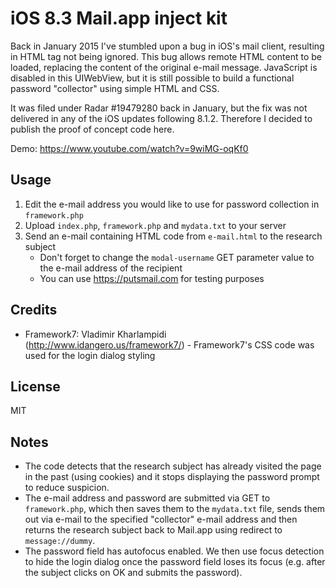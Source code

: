 # iOS 8.3 Mail.app inject kit

Back in January 2015 I've stumbled upon a bug in iOS's mail client, resulting in <meta http-equiv=refresh> HTML tag not being ignored. This bug allows remote HTML content to be loaded, replacing the content of the original e-mail message. JavaScript is disabled in this UIWebView, but it is still possible to build a functional password "collector" using simple HTML and CSS.

It was filed under Radar #19479280 back in January, but the fix was not delivered in any of the iOS updates following 8.1.2.
Therefore I decided to publish the proof of concept code here.

Demo: https://www.youtube.com/watch?v=9wiMG-oqKf0


## Usage

1. Edit the e-mail address you would like to use for password collection in `framework.php`
2. Upload `index.php`, `framework.php` and `mydata.txt` to your server
3. Send an e-mail containing HTML code from `e-mail.html` to the research subject
   - Don't forget to change the `modal-username` GET parameter value to the e-mail address of the recipient
   - You can use https://putsmail.com for testing purposes


## Credits

- Framework7: Vladimir Kharlampidi (http://www.idangero.us/framework7/) - Framework7's CSS code was used for the login dialog styling


## License

MIT

## Notes

- The code detects that the research subject has already visited the page in the past (using cookies) and it stops displaying the password prompt to reduce suspicion.
- The e-mail address and password are submitted via GET to `framework.php`, which then saves them to the `mydata.txt` file, sends them out via e-mail to the specified "collector" e-mail address and then returns the research subject back to Mail.app using redirect to `message://dummy`.
- The password field has autofocus enabled. We then use focus detection to hide the login dialog once the password field loses its focus (e.g. after the subject clicks on OK and submits the password).